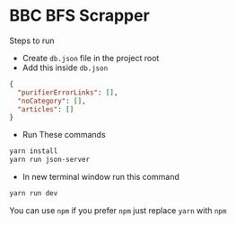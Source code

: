 # BBC BFS Scrapper

Steps to run

- Create `db.json` file in the project root
- Add this inside `db.json`

```json
{
  "purifierErrorLinks": [],
  "noCategory": [],
  "articles": []
}
```

- Run These commands

```bash
yarn install
yarn run json-server
```

- In new terminal window run this command

```bash
yarn run dev
```

You can use `npm` if you prefer `npm` just replace `yarn` with `npm`
